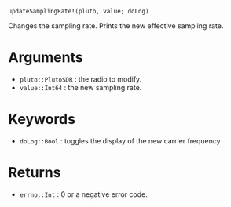 ```
updateSamplingRate!(pluto, value; doLog)
```

Changes the sampling rate. Prints the new effective sampling rate.

# Arguments

  * `pluto::PlutoSDR` : the radio to modify.
  * `value::Int64` : the new sampling rate.

# Keywords

  * `doLog::Bool` : toggles the display of the new carrier frequency

# Returns

  * `errno::Int` : 0 or a negative error code.
